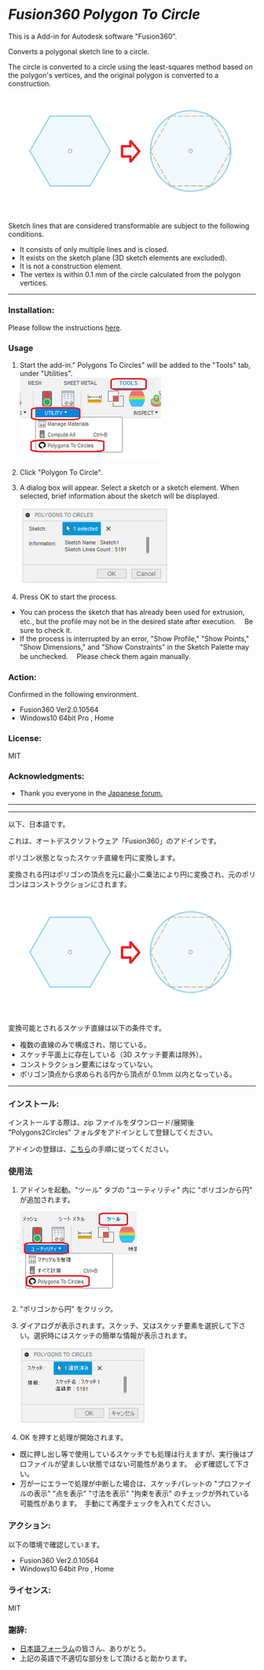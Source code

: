 # **_Fusion360 Polygon To Circle_**

This is a Add-in for Autodesk software "Fusion360".

Converts a polygonal sketch line to a circle.

The circle is converted to a circle using the least-squares method based on the polygon's vertices, and the original polygon is converted to a construction.

<img src="./resources/ply2cir.png">

Sketch lines that are considered transformable are subject to the following conditions.

- It consists of only multiple lines and is closed.
- It exists on the sketch plane (3D sketch elements are excluded).
- It is not a construction element.
- The vertex is within 0.1 mm of the circle calculated from the polygon vertices.

---

### Installation:

Please follow the instructions [here](https://knowledge.autodesk.com/support/fusion-360/troubleshooting/caas/sfdcarticles/sfdcarticles/How-to-install-an-ADD-IN-and-Script-in-Fusion-360.html).

### Usage

1. Start the add-in." Polygons To Circles" will be added to the "Tools" tab, under "Utilities".  
   <img src="./resources/cmd_eng.png">

1. Click "Polygon To Circle".

1. A dialog box will appear. Select a sketch or a sketch element. When selected, brief information about the sketch will be displayed.

   <img src="./resources/dialog_eng.png">

1. Press OK to start the process.

- You can process the sketch that has already been used for extrusion, etc., but the profile may not be in the desired state after execution.　 Be sure to check it.
- If the process is interrupted by an error, "Show Profile," "Show Points," "Show Dimensions," and "Show Constraints" in the Sketch Palette may be unchecked.　 Please check them again manually.

### Action:

Confirmed in the following environment.

- Fusion360 Ver2.0.10564
- Windows10 64bit Pro , Home

### License:

MIT

### Acknowledgments:

- Thank you everyone in the [Japanese forum.](https://forums.autodesk.com/t5/fusion-360-ri-ben-yu/bd-p/707)

---

---

以下、日本語です。

これは、オートデスクソフトウェア「Fusion360」のアドインです。

ポリゴン状態となったスケッチ直線を円に変換します。

変換される円はポリゴンの頂点を元に最小二乗法により円に変換され、元のポリゴンはコンストラクションにされます。

<img src="./resources/ply2cir.png">

変換可能とされるスケッチ直線は以下の条件です。

- 複数の直線のみで構成され、閉じている。
- スケッチ平面上に存在している（3D スケッチ要素は除外）。
- コンストラクション要素にはなっていない。
- ポリゴン頂点から求められる円から頂点が 0.1mm 以内となっている。

---

### インストール:

インストールする際は、zip ファイルをダウンロード/展開後 "Polygons2Circles" フォルダをアドインとして登録してください。

アドインの登録は、[こちら](https://kantoku.hatenablog.com/entry/2021/02/15/161734)の手順に従ってください。

### 使用法

1. アドインを起動。"ツール" タブの "ユーティリティ" 内に "ポリゴンから円" が追加されます。

   <img src="./resources/cmd_jpn.png">

1. "ポリゴンから円" をクリック。

1. ダイアログが表示されます。スケッチ、又はスケッチ要素を選択して下さい。選択時にはスケッチの簡単な情報が表示されます。

   <img src="./resources/dialog_jpn.png">

1. OK を押すと処理が開始されます。

- 既に押し出し等で使用しているスケッチでも処理は行えますが、実行後はプロファイルが望ましい状態ではない可能性があります。　必ず確認して下さい。
- 万が一にエラーで処理が中断した場合は、スケッチパレットの "プロファイルの表示" "点を表示" "寸法を表示" "拘束を表示" のチェックが外れている可能性があります。　手動にて再度チェックを入れてください。

### アクション:

以下の環境で確認しています。

- Fusion360 Ver2.0.10564
- Windows10 64bit Pro , Home

### ライセンス:

MIT

### 謝辞:

- [日本語フォーラム](https://forums.autodesk.com/t5/fusion-360-ri-ben-yu/bd-p/707)の皆さん、ありがとう。
- 上記の英語で不適切な部分をして頂けると助かります。
